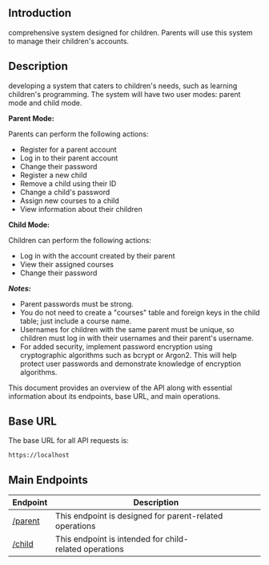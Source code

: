 
## Introduction

 comprehensive system designed for children. Parents will use this system to manage their children's accounts.

## Description
developing a system that caters to children's needs, such as learning children's programming. The system will have two user modes: parent mode and child mode.

**Parent Mode:**

Parents can perform the following actions:
- Register for a parent account
- Log in to their parent account
- Change their password
- Register a new child
- Remove a child using their ID
- Change a child's password
- Assign new courses to a child
- View information about their children

**Child Mode:**

Children can perform the following actions:
- Log in with the account created by their parent
- View their assigned courses
- Change their password

***Notes:***
- Parent passwords must be strong.
- You do not need to create a "courses" table and foreign keys in the child table; just include a course name.
- Usernames for children with the same parent must be unique, so children must log in with their usernames and their parent's username.
- For added security, implement password encryption using cryptographic algorithms such as bcrypt or Argon2. This will help protect user passwords and demonstrate knowledge of encryption algorithms.

This document provides an overview of the API along with essential information about its endpoints, base URL, and main operations.

## Base URL

The base URL for all API requests is:

`https://localhost`

##  Main Endpoints
|Endpoint|Description|
|-|-|
|[/parent](/Documentation/parent.md)|This endpoint is designed for parent-related operations|
|[/child](/Documentation/child.md)|This endpoint is intended for child-related operations|
